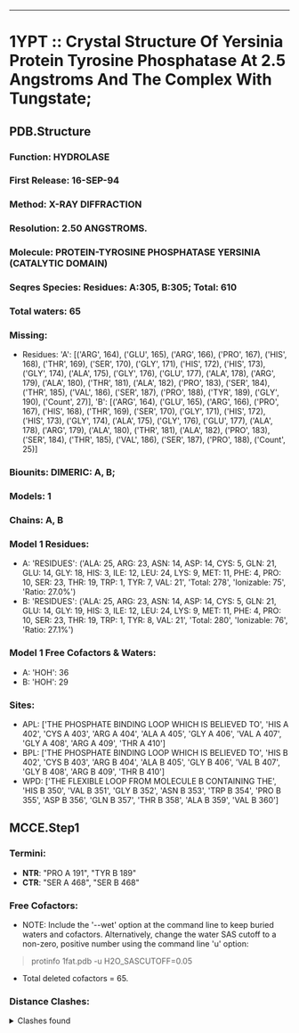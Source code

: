 ---
# 1YPT :: Crystal Structure Of Yersinia Protein Tyrosine Phosphatase At 2.5 Angstroms And The Complex With Tungstate;
## PDB.Structure
### Function: HYDROLASE
### First Release: 16-SEP-94
### Method: X-RAY DIFFRACTION
### Resolution: 2.50 ANGSTROMS.
### Molecule: PROTEIN-TYROSINE PHOSPHATASE YERSINIA (CATALYTIC DOMAIN)
### Seqres Species: Residues: A:305, B:305; Total: 610
### Total waters: 65
### Missing:
  - Residues:
 'A': [('ARG', 164), ('GLU', 165), ('ARG', 166), ('PRO', 167), ('HIS', 168), ('THR', 169), ('SER', 170), ('GLY', 171), ('HIS', 172), ('HIS', 173), ('GLY', 174), ('ALA', 175), ('GLY', 176), ('GLU', 177), ('ALA', 178), ('ARG', 179), ('ALA', 180), ('THR', 181), ('ALA', 182), ('PRO', 183), ('SER', 184), ('THR', 185), ('VAL', 186), ('SER', 187), ('PRO', 188), ('TYR', 189), ('GLY', 190), ('Count', 27)],
 'B': [('ARG', 164), ('GLU', 165), ('ARG', 166), ('PRO', 167), ('HIS', 168), ('THR', 169), ('SER', 170), ('GLY', 171), ('HIS', 172), ('HIS', 173), ('GLY', 174), ('ALA', 175), ('GLY', 176), ('GLU', 177), ('ALA', 178), ('ARG', 179), ('ALA', 180), ('THR', 181), ('ALA', 182), ('PRO', 183), ('SER', 184), ('THR', 185), ('VAL', 186), ('SER', 187), ('PRO', 188), ('Count', 25)]

### Biounits: DIMERIC: A, B;
### Models: 1
### Chains: A, B
### Model 1 Residues:
  - A:
 'RESIDUES': ('ALA: 25, ARG: 23, ASN: 14, ASP: 14, CYS: 5, GLN: 21, GLU: 14, GLY: 18, HIS: 3, ILE: 12, LEU: 24, LYS: 9, MET: 11, PHE: 4, PRO: 10, SER: 23, THR: 19, TRP: 1, TYR: 7, VAL: 21', 'Total: 278', 'Ionizable: 75',
              'Ratio: 27.0%')
  - B:
 'RESIDUES': ('ALA: 25, ARG: 23, ASN: 14, ASP: 14, CYS: 5, GLN: 21, GLU: 14, GLY: 19, HIS: 3, ILE: 12, LEU: 24, LYS: 9, MET: 11, PHE: 4, PRO: 10, SER: 23, THR: 19, TRP: 1, TYR: 8, VAL: 21', 'Total: 280', 'Ionizable: 76',
              'Ratio: 27.1%')

### Model 1 Free Cofactors & Waters:
  - A:
 'HOH': 36
  - B:
 'HOH': 29

### Sites:
  - APL: ['THE PHOSPHATE BINDING LOOP WHICH IS BELIEVED TO', 'HIS A 402', 'CYS A 403', 'ARG A 404', 'ALA A 405', 'GLY A 406', 'VAL A 407', 'GLY A 408', 'ARG A 409', 'THR A 410']
  - BPL: ['THE PHOSPHATE BINDING LOOP WHICH IS BELIEVED TO', 'HIS B 402', 'CYS B 403', 'ARG B 404', 'ALA B 405', 'GLY B 406', 'VAL B 407', 'GLY B 408', 'ARG B 409', 'THR B 410']
  - WPD: ['THE FLEXIBLE LOOP FROM MOLECULE B CONTAINING THE', 'HIS B 350', 'VAL B 351', 'GLY B 352', 'ASN B 353', 'TRP B 354', 'PRO B 355', 'ASP B 356', 'GLN B 357', 'THR B 358', 'ALA B 359', 'VAL B 360']

## MCCE.Step1
### Termini:
 - <strong>NTR</strong>: "PRO A 191", "TYR B 189"
 - <strong>CTR</strong>: "SER A 468", "SER B 468"

### Free Cofactors:
  - NOTE: Include the '--wet' option at the command line to keep buried waters and cofactors. Alternatively, change the water SAS cutoff to a non-zero, positive number using the command line 'u' option:
  > protinfo 1fat.pdb -u H2O_SASCUTOFF=0.05
  - Total deleted cofactors = 65.

### Distance Clashes:
<details><summary>Clashes found</summary>

- d= 1.52: " CA  NTR A 191" to " CB  PRO A 191"
- d= 1.46: " N   NTR A 191" to " CD  PRO A 191"
- d= 1.54: " CA  NTR B 189" to " CB  TYR B 189"

</details>

